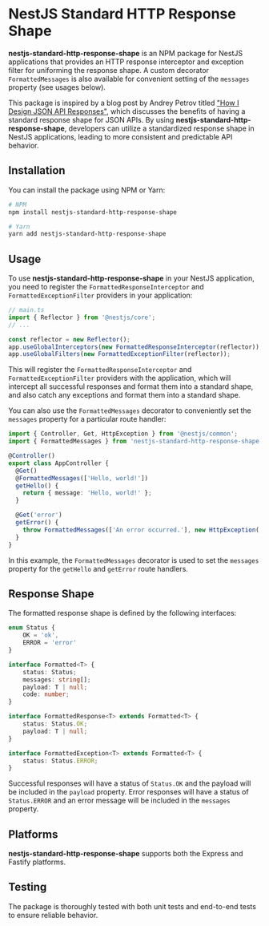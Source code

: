 # NestJS Standard HTTP Response Shape

**nestjs-standard-http-response-shape** is an NPM package for NestJS applications that provides an HTTP response interceptor and exception filter for uniforming the response shape. A custom decorator `FormattedMessages` is also available for convenient setting of the `messages` property (see usages below).

This package is inspired by a blog post by Andrey Petrov titled ["How I Design JSON API Responses"](https://shazow.net/posts/how-i-design-json-api-responses/), which discusses the benefits of having a standard response shape for JSON APIs. By using **nestjs-standard-http-response-shape**, developers can utilize a standardized response shape in NestJS applications, leading to more consistent and predictable API behavior.

## Installation

You can install the package using NPM or Yarn:

```bash
# NPM
npm install nestjs-standard-http-response-shape

# Yarn
yarn add nestjs-standard-http-response-shape
```

## Usage

To use **nestjs-standard-http-response-shape** in your NestJS application, you need to register the `FormattedResponseInterceptor` and `FormattedExceptionFilter` providers in your application:

```typescript
// main.ts
import { Reflector } from '@nestjs/core';
// ...

const reflector = new Reflector();
app.useGlobalInterceptors(new FormattedResponseInterceptor(reflector));
app.useGlobalFilters(new FormattedExceptionFilter(reflector));
```

This will register the `FormattedResponseInterceptor` and `FormattedExceptionFilter` providers with the application, which will intercept all successful responses and format them into a standard shape, and also catch any exceptions and format them into a standard shape.

You can also use the `FormattedMessages` decorator to conveniently set the `messages` property for a particular route handler:

```typescript
import { Controller, Get, HttpException } from '@nestjs/common';
import { FormattedMessages } from 'nestjs-standard-http-response-shape';

@Controller()
export class AppController {
  @Get()
  @FormattedMessages(['Hello, world!'])
  getHello() {
    return { message: 'Hello, world!' };
  }

  @Get('error')
  getError() {
    throw FormattedMessages(['An error occurred.'], new HttpException('An error occurred.', 500));
  }
}
```

In this example, the `FormattedMessages` decorator is used to set the `messages` property for the `getHello` and `getError` route handlers.

## Response Shape

The formatted response shape is defined by the following interfaces:

```typescript
enum Status {
    OK = 'ok',
    ERROR = 'error'
}

interface Formatted<T> {
    status: Status;
    messages: string[];
    payload: T | null;
    code: number;
}

interface FormattedResponse<T> extends Formatted<T> {
    status: Status.OK;
    payload: T | null;
}

interface FormattedException<T> extends Formatted<T> {
    status: Status.ERROR;
}
```

Successful responses will have a status of `Status.OK` and the payload will be included in the `payload` property. Error responses will have a status of `Status.ERROR` and an error message will be included in the `messages` property.

## Platforms

**nestjs-standard-http-response-shape** supports both the Express and Fastify platforms.

## Testing

The package is thoroughly tested with both unit tests and end-to-end tests to ensure reliable behavior.